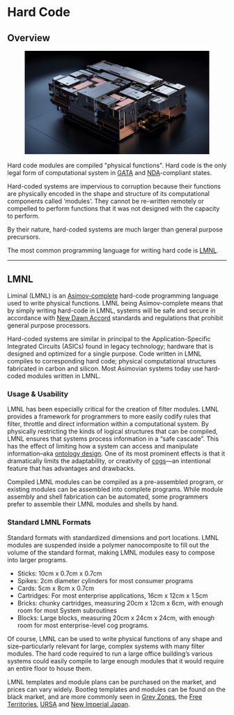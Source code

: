 # Hard Code

## Overview

<figure><img src="../../.gitbook/assets/hardcode.png" alt="" width="563"><figcaption></figcaption></figure>

Hard code modules are compiled "physical functions". Hard code is the only legal form of computational system in [GATA](../../nations/gata/) and [NDA](../../nations/gata/politics/the-new-dawn-accords.md)-compliant states.

Hard-coded systems are impervious to corruption because their functions are physically encoded in the shape and structure of its computational components called ‘modules’. They cannot be re-written remotely or compelled to perform functions that it was not designed with the capacity to perform.

By their nature, hard-coded systems are much larger than general purpose precursors.

The most common programming language for writing hard code is [LMNL](hard-code.md#lmnl).

***

## LMNL

Liminal (LMNL) is an [Asimov-complete](asimovian-architecture.md) hard-code programming language used to write physical functions. LMNL being Asimov-complete means that by simply writing hard-code in LMNL, systems will be safe and secure in accordance with [New Dawn Accord](../../nations/gata/politics/the-new-dawn-accords.md) standards and regulations that prohibit general purpose processors.&#x20;

Hard-coded systems are similar in principal to the Application-Specific Integrated Circuits (ASICs) found in legacy technology; hardware that is designed and optimized for a single purpose. Code written in LMNL compiles to corresponding hard code; physical computational structures fabricated in carbon and silicon. Most Asimovian systems today use hard-coded modules written in LMNL.

### Usage & Usability

LMNL has been especially critical for the creation of filter modules. LMNL provides a framework for programmers to more easily codify rules that filter, throttle and direct information within a computational system. By physically restricting the kinds of logical structures that can be compiled, LMNL ensures that systems process information in a “safe cascade”. This has the effect of limiting how a system can access and manipulate information–aka [ontology design](asimovian-architecture.md#ontology-design). One of its most prominent effects is that it dramatically limits the adaptability, or creativity of [cogs](cogs.md)—an intentional feature that has advantages and drawbacks.

Compiled LMNL modules can be compiled as a pre-assembled program, or existing modules can be assembled into complete programs. While module assembly and shell fabrication can be automated, some programmers prefer to assemble their LMNL modules and shells by hand.

### **Standard LMNL Formats**

Standard formats with standardized dimensions and port locations. LMNL modules are suspended inside a polymer nanocomposite to fill out the volume of the standard format, making LMNL modules easy to compose into larger programs.

* Sticks: 10cm x 0.7cm x 0.7cm
* Spikes: 2cm diameter cylinders for most consumer programs
* Cards: 5cm x 8cm x 0.7cm
* Cartridges: For most enterprise applications, 16cm x 12cm x 1.5cm
* Bricks: chunky cartridges, measuring 20cm x 12cm x 6cm, with enough room for most System subroutines
* Blocks: Large blocks, measuring 20cm x 24cm x 24cm, with enough room for most enterprise-level cog programs.

Of course, LMNL can be used to write physical functions of any shape and size–particularly relevant for large, complex systems with many filter modules. The hard code required to run a large office building’s various systems could easily compile to large enough modules that it would require an entire floor to house them.

LMNL templates and module plans can be purchased on the market, and prices can vary widely. Bootleg templates and modules can be found on the black market, and are more commonly seen in [Grey Zones](../../nations/gata/politics/gray-zones.md), the [Free Territories](../../nations/free-territories/), [URSA](../../nations/ursa/) and [New Imperial Japan](../../nations/new-imperial-japan/).
